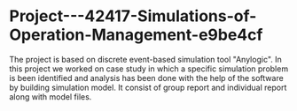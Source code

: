 # Project---42417-Simulations-of-Operation-Management-e9be4cf
The project is based on discrete event-based simulation tool "Anylogic". In this project we worked on case study in which a specific simulation problem is been identified and analysis has been done with the help of the software by building simulation model. It consist of group report and individual report along with model files.
